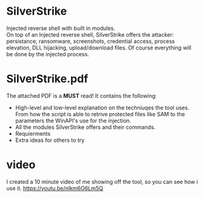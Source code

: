 # SilverStrike
Injected reverse shell with built in modules.\
On top of an Injected reverse shell, SilverStrike offers the attacker: persistance, ransomware, screenshots, credential access, process elevation, DLL hijacking, upload/download files. Of course everything will be done by the injected process.


# SilverStrike.pdf
The attached PDF is a **MUST** read!
It contains the following:
* High-level and low-level explanation on the techniuqes the tool uses. From how the script is able to retrive protected files like SAM to the parameters the WinAPI's use for the injection.
* All the modules SilverStrike offers and their commands.
* Requierments 
* Extra ideas for others to try


# video
I created a 10 minute video of me showing off the tool, so you can see how i use it.
https://youtu.be/nlkm6O6Lm5Q

